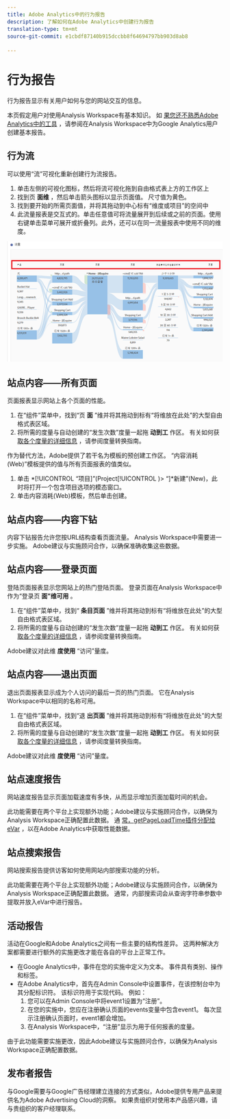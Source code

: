 ```yaml
---
title: Adobe Analytics中的行为报告
description: 了解如何在Adobe Analytics中创建行为报告
translation-type: tm+mt
source-git-commit: e1cbdf87140b915dccbb8f64694797bb903d8ab8

---
```



# 行为报告

行为报告显示有关用户如何与您的网站交互的信息。

本页假定用户对使用Analysis Workspace有基本知识。 如 [果您还不熟悉Adobe Analytics中的工具](create-report.md) ，请参阅在Analysis Workspace中为Google Analytics用户创建基本报告。

## 行为流

可以使用“流”可视化重新创建行为流报告。

1. 单击左侧的可视化图标，然后将流可视化拖到自由格式表上方的工作区上
2. 找到页 **面维** ，然后单击箭头图标以显示页面值。 尺寸值为黄色。
3. 找到要开始的所需页面值，并将其拖动到中心标有“维度或项目”的空间中
4. 此流量报表是交互式的。单击任意值可将流量展开到后续或之前的页面。使用右键单击菜单可展开或折叠列。此外，还可以在同一流量报表中使用不同的维度。

![流量报告](/help/technotes/ga-to-aa/assets/flow.png)

## 站点内容——所有页面

页面报表显示网站上各个页面的性能。

1. 在“组件”菜单中，找到“页 **面** ”维并将其拖动到标有“将维放在此处”的大型自由格式表区域。
2. 将所需的度量与自动创建的“发生次数”度量一起拖 **动到工** 作区。 有关如何获 [取各个度量的详细信息](common-metrics.md) ，请参阅度量转换指南。

作为替代方法，Adobe提供了若干名为模板的预创建工作区。 “内容消耗(Web)”模板提供的值与所有页面报表的值类似。

1. 单击 *[!UICONTROL “项目]”(Project[!UICONTROL )> “]*新建”(New)，此时将打开一个包含项目选项的模态窗口。
2. 单击内容消耗(Web)模板，然后单击创建。

## 站点内容——内容下钻

内容下钻报告允许您按URL结构查看页面流量。 Analysis Workspace中需要进一步实施。 Adobe建议与实施顾问合作，以确保准确收集这些数据。

## 站点内容——登录页面

登陆页面报表显示您网站上的热门登陆页面。 登录页面在Analysis Workspace中作为“登录页 **面”维可用** 。

1. 在“组件”菜单中，找到“ **条目页面** ”维并将其拖动到标有“将维放在此处”的大型自由格式表区域。
2. 将所需的度量与自动创建的“发生次数”度量一起拖 **动到工** 作区。 有关如何获 [取各个度量的详细信息](common-metrics.md) ，请参阅度量转换指南。

Adobe建议对此维 **度使用** “访问”量度。

## 站点内容——退出页面

退出页面报表显示成为个人访问的最后一页的热门页面。 它在Analysis Workspace中以相同的名称可用。

1. 在“组件”菜单中，找到“退 **出页面** ”维并将其拖动到标有“将维放在此处”的大型自由格式表区域。
2. 将所需的度量与自动创建的“发生次数”度量一起拖 **动到工** 作区。 有关如何获 [取各个度量的详细信息](common-metrics.md) ，请参阅度量转换指南。

Adobe建议对此维 **度使用** “访问”量度。

## 站点速度报告

网站速度报告显示页面加载速度有多快，从而显示增加页面加载时间的机会。

此功能需要在两个平台上实现额外功能；Adobe建议与实施顾问合作，以确保为Analysis Workspace正确配置此数据。 通 [常，getPageLoadTime插件分配给eVar](/help/implement/vars/plugins/getpageloadtime.md) ，以在Adobe Analytics中获取性能数据。

## 站点搜索报告

网站搜索报告提供访客如何使用网站内部搜索功能的分析。

此功能需要在两个平台上实现额外功能；Adobe建议与实施顾问合作，以确保为Analysis Workspace正确配置此数据。 通常，内部搜索词会从查询字符串参数中提取并放入eVar中进行报告。

## 活动报告

活动在Google和Adobe Analytics之间有一些主要的结构性差异。 这两种解决方案都需要进行额外的实施更改才能在各自的平台上正常工作。

* 在Google Analytics中，事件在您的实施中定义为文本。 事件具有类别、操作和标签。
* 在Adobe Analytics中，首先在Admin Console中设置事件，在该控制台中为其分配标识符。 该标识符用于实现代码。 例如：
   1. 您可以在Admin Console中将event1设置为“注册”。
   2. 在您的实施中，您应在注册确认页面的events变量中包含event1。 每次显示注册确认页面时，event1都会增加。
   3. 在Analysis Workspace中，“注册”显示为用于任何报表的度量。

由于此功能需要实施更改，因此Adobe建议与实施顾问合作，以确保为Analysis Workspace正确配置数据。

## 发布者报告

与Google需要与Google广告经理建立连接的方式类似，Adobe提供专用产品来提供名为Adobe Advertising Cloud的洞察。 如果贵组织对使用本产品感兴趣，请与贵组织的客户经理联系。
